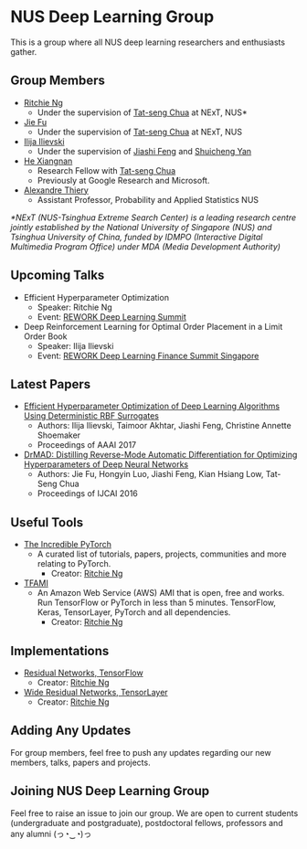 # NUS Deep Learning Group
This is a group where all NUS deep learning researchers and enthusiasts gather. 

## Group Members
- [Ritchie Ng](https://github.com/ritchieng)
	- Under the supervision of [Tat-seng Chua](http://www.comp.nus.edu.sg/~chuats/) at NExT, NUS*
- [Jie Fu](https://github.com/bigaidream)
	- Under the supervision of [Tat-seng Chua](http://www.comp.nus.edu.sg/~chuats/) at NExT, NUS
- [Ilija Ilievski](https://github.com/ilija139)
	- Under the supervision of [Jiashi Feng](https://sites.google.com/site/jshfeng/) and [Shuicheng Yan](https://www.ece.nus.edu.sg/stfpage/eleyans/)
- [He Xiangnan](http://www.comp.nus.edu.sg/~xiangnan/)
	- Research Fellow with [Tat-seng Chua](http://www.comp.nus.edu.sg/~chuats/)
	- Previously at Google Research and Microsoft. 
- [Alexandre Thiery](http://www.normalesup.org/~athiery/)
	- Assistant Professor, Probability and Applied Statistics NUS

_*NExT (NUS-Tsinghua Extreme Search Center) is a leading research centre jointly established by the National University of Singapore (NUS) and Tsinghua University of China, funded by IDMPO (Interactive Digital Multimedia Program Office) under MDA (Media Development Authority)_

## Upcoming Talks
- Efficient Hyperparameter Optimization
	- Speaker: Ritchie Ng
	- Event: [REWORK Deep Learning Summit](https://www.re-work.co/events/deep-learning-summit-singapore-april-2017)
- Deep Reinforcement Learning for Optimal Order Placement in a Limit Order Book
	- Speaker: Ilija Ilievski
	- Event: [REWORK Deep Learning Finance Summit Singapore](https://www.re-work.co/events/deep-learning-in-finance-summit-singapore-2017)

## Latest Papers
- [Efficient Hyperparameter Optimization of Deep Learning Algorithms Using Deterministic RBF Surrogates](https://arxiv.org/abs/1607.08316)
	- Authors: Ilija Ilievski, Taimoor Akhtar, Jiashi Feng, Christine Annette Shoemaker
	- Proceedings of AAAI 2017
- [DrMAD: Distilling Reverse-Mode Automatic Differentiation for Optimizing Hyperparameters of Deep Neural Networks](https://arxiv.org/abs/1601.00917)
	- Authors: Jie Fu, Hongyin Luo, Jiashi Feng, Kian Hsiang Low, Tat-Seng Chua
	- Proceedings of IJCAI 2016

## Useful Tools
- [The Incredible PyTorch](https://github.com/ritchieng/the-incredible-pytorch)
	-  A curated list of tutorials, papers, projects, communities and more relating to PyTorch.
		- Creator: [Ritchie Ng](https://github.com/ritchieng)
- [TFAMI](https://github.com/ritchieng/tensorflow-aws-ami)
	- An Amazon Web Service (AWS) AMI that is open, free and works. Run TensorFlow or PyTorch in less than 5 minutes. TensorFlow, Keras, TensorLayer, PyTorch and all dependencies.
		- Creator: [Ritchie Ng](https://github.com/ritchieng)

## Implementations
- [Residual Networks, TensorFlow](https://github.com/ritchieng/resnet-tensorflow)
	- Creator: [Ritchie Ng](https://github.com/ritchieng)
- [Wide Residual Networks, TensorLayer](https://github.com/ritchieng/wideresnet-tensorlayer)
	- Creator: [Ritchie Ng](https://github.com/ritchieng)

## Adding Any Updates
For group members, feel free to push any updates regarding our new members, talks, papers and projects.

## Joining NUS Deep Learning Group
Feel free to raise an issue to join our group. We are open to current students (undergraduate and postgraduate), postdoctoral fellows, professors and any alumni (っ◔‿◔)っ

